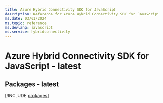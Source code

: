 ```yaml
---
title: Azure Hybrid Connectivity SDK for JavaScript
description: Reference for Azure Hybrid Connectivity SDK for JavaScript
ms.date: 03/01/2024
ms.topic: reference
ms.devlang: javascript
ms.service: hybridconnectivity
---
```

# Azure Hybrid Connectivity SDK for JavaScript - latest
## Packages - latest
[!INCLUDE [packages](hybrid-connectivity-index.md)]